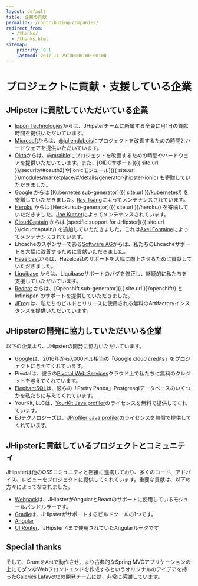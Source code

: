 ```yaml
---
layout: default
title: 企業の貢献
permalink: /contributing-companies/
redirect_from:
  - /thanks/
  - /thanks.html
sitemap:
    priority: 0.1
    lastmod: 2017-11-29T00:00:00-00:00
---
```

# <i class="fa fa-building"></i> プロジェクトに貢献・支援している企業

## JHipster に貢献していただいている企業

* [Ippon Technologies](https://fr.ippon.tech/)からは、JHipsterチームに所属する全員に月1日の貢献時間を提供いただいています。
* [Microsoft](https://www.microsoft.com/)からは、[@juliendubois](https://twitter.com/juliendubois)にプロジェクトを改善するための時間とハードウェアを提供いただいています。
* [Okta](https://developer.okta.com/)からは、[@mraible](https://twitter.com/mraible)にプロジェクトを改善するための時間やハードウェアを提供いただいています。また、[OIDCサポート]({{ site.url }}/security/#oauth2)や[Ionicモジュール]({{ site.url }}/modules/marketplace/#/details/generator-jhipster-ionic) も寄贈していただきました。
* [Google](https://google.com) からは [Kubernetes sub-generator]({{ site.url }}/kubernetes/) を寄贈していただきました。[Ray Tsang](https://twitter.com/saturnism)によってメンテナンスされています。
* [Heroku](https://www.heroku.com/) からは [Heroku sub-generator]({{ site.url }}/heroku/) を寄稿していただきました。[Joe Kutner](https://twitter.com/codefinger)によってメンテナンスされています。
* [CloudCaptain](https://cloudcaptain.sh/) からは [specific support for JHipster]({{ site.url }}/cloudcaptain/) を追加していただきました。これは[Axel Fontaine](https://twitter.com/axelfontaine)によってメンテナンスされています。
* Ehcacheのスポンサーである[Software AG](http://www.softwareag.com/)からは、私たちのEhcacheサポートを大幅に改善するために貢献いただきました。
* [Hazelcast](https://hazelcast.com/)からは、Hazelcastのサポートを大幅に向上させるために貢献していただきました。
* [Liquibase](http://www.liquibase.com/) からは、Liquibaseサポートのバグを修正し、継続的に私たちを支援していただいています。
* [Redhat](https://www.redhat.com/en) からは、[Openshift sub-generator]({{ site.url }}/openshift/) と Infinispan のサポートを提供していただきました。
* [JFrog](https://jfrog.com/) は、私たちのビルドとリリースに使用される無料のArtifactoryインスタンスを提供いただいています。

## JHipsterの開発に協力していただいいる企業

以下の企業より、JHipsterの開発に協力いただいています。

* [Google](https://google.com)は、2016年から7,000ドル相当の「Google cloud credits」をプロジェクトに与えてくれています。
* Pivotalは、彼らの[Pivotal Web Services](http://run.pivotal.io/)クラウド上で私たちに無料のクレジットを与えてくれています。
* [ElephantSQL](http://www.elephantsql.com/)は、彼らの「Pretty Panda」Postgresqlデータベースのいくつかを私たちに与えてくれています。
* YourKit, LLCは、[YourKit Java profiler](http://www.yourkit.com/java/profiler/index.jsp)のライセンスを無料で提供してくれています。
* EJテクノロジーズは、[JProfiler Java profiler](http://www.ej-technologies.com/products/jprofiler/overview.html)のライセンスを無償で提供してくれています。

## JHipsterに貢献しているプロジェクトとコミュニティ

JHipsterは他のOSSコミュニティと密接に連携しており、多くのコード、アドバイス、レビューをプロジェクトに提供してくれています。重要な貢献は、以下の方々によってなされました。

* [Webpack](https://webpack.github.io/)は、JHipsterがAngularとReactのサポートに使用しているモジュールバンドルラーです。
* [Gradle](https://gradle.org/)は、JHipsterがサポートするビルドツールの1つです。
* [Angular](https://angular.io/)
* [UI Router](https://ui-router.github.io/)、JHipster 4まで使用されていたAngularルータです。

## Special thanks

そして、GruntをAntで動作させ、より古典的なSpring MVCアプリケーションの上にモダンなWebフロントエンドを作成するというオリジナルのアイデアを持った[Galeries Lafayette](http://www.galerieslafayette.com/)の開発チームには、非常に感謝しています。
